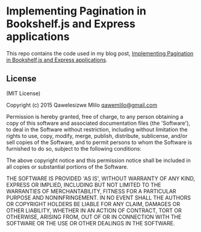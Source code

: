 # Implementing Pagination in Bookshelf.js and Express applications 

This repo contains the code used in  my blog post, [Implementing Pagination in Bookshelf.js and Express applications](http://blog.ragingflame.co.za/2015/5/10/implementing-pagination-in-bookshelfjs-and-express-applications).

## License

(MIT License)

Copyright (c) 2015 Qawelesizwe Mlilo <qawemlilo@gmail.com>

Permission is hereby granted, free of charge, to any person obtaining a copy of this software and associated documentation files (the 'Software'), to deal in the Software without restriction, including without limitation the rights to use, copy, modify, merge, publish, distribute, sublicense, and/or sell copies of the Software, and to permit persons to whom the Software is furnished to do so, subject to the following conditions:

The above copyright notice and this permission notice shall be included in all copies or substantial portions of the Software.

THE SOFTWARE IS PROVIDED 'AS IS', WITHOUT WARRANTY OF ANY KIND, EXPRESS OR IMPLIED, INCLUDING BUT NOT LIMITED TO THE WARRANTIES OF MERCHANTABILITY, FITNESS FOR A PARTICULAR PURPOSE AND NONINFRINGEMENT. IN NO EVENT SHALL THE AUTHORS OR COPYRIGHT HOLDERS BE LIABLE FOR ANY CLAIM, DAMAGES OR OTHER LIABILITY, WHETHER IN AN ACTION OF CONTRACT, TORT OR OTHERWISE, ARISING FROM, OUT OF OR IN CONNECTION WITH THE SOFTWARE OR THE USE OR OTHER DEALINGS IN THE SOFTWARE.